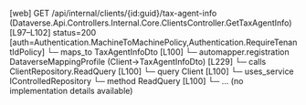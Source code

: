 [web] GET /api/internal/clients/{id:guid}/tax-agent-info  (Dataverse.Api.Controllers.Internal.Core.ClientsController.GetTaxAgentInfo)  [L97–L102] status=200 [auth=Authentication.MachineToMachinePolicy,Authentication.RequireTenantIdPolicy]
  └─ maps_to TaxAgentInfoDto [L100]
    └─ automapper.registration DataverseMappingProfile (Client->TaxAgentInfoDto) [L229]
  └─ calls ClientRepository.ReadQuery [L100]
  └─ query Client [L100]
  └─ uses_service IControlledRepository<Client>
    └─ method ReadQuery [L100]
      └─ ... (no implementation details available)

